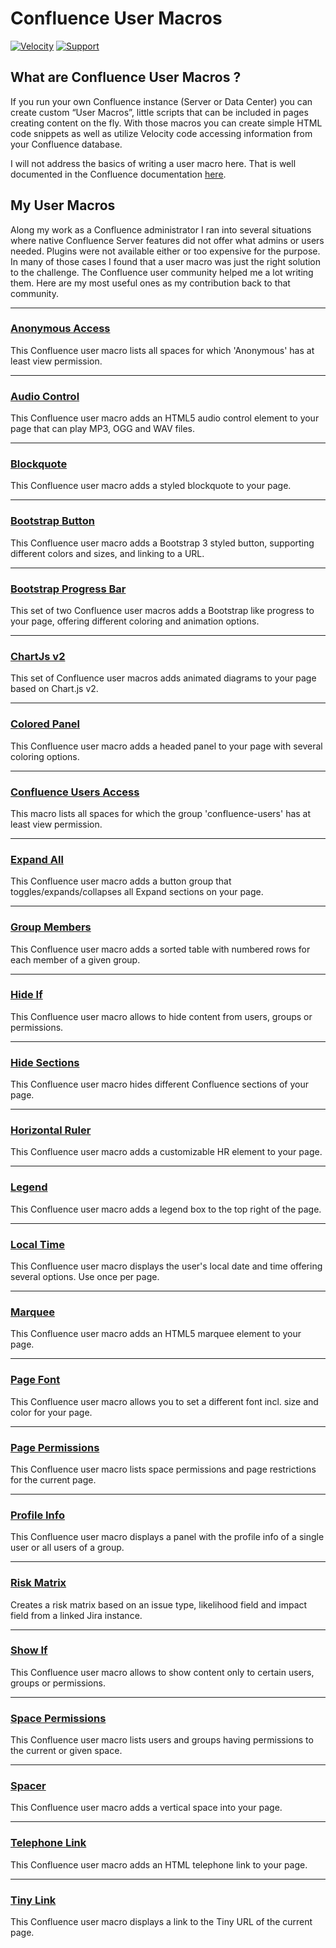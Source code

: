 # Confluence User Macros

[![Velocity](https://img.shields.io/badge/Language-Velocity-informational.svg)](https://velocity.apache.org/)
[![Support](https://img.shields.io/badge/Supported-yes-009900.svg)](https://github.com/glewe/confluence-user-macros/issues)

## What are Confluence User Macros ?

If you run your own Confluence instance (Server or Data Center) you can create custom “User Macros”, little scripts 
that can be included in pages creating content on the fly. With those macros you can create simple HTML code snippets 
as well as utilize Velocity code accessing information from your Confluence database.

I will not address the basics of writing a user macro here. That is well documented in the Confluence documentation 
[here](https://confluence.atlassian.com/doc/writing-user-macros-4485.html).

## My User Macros

Along my work as a Confluence administrator I ran into several situations where native Confluence Server features did 
not offer what admins or users needed. Plugins were not available either or too expensive for the purpose. In many of 
those cases I found that a user macro was just the right solution to the challenge. The Confluence user community 
helped me a lot writing them. Here are my most useful ones as my contribution back to that community.

---

### [Anonymous Access](/src/anonymous-access)
<img src="https://github.com/glewe/confluence-user-macros/raw/master/src/anonymous-access/kgpg-32.png?raw=true" align="left" alt=""/>
This Confluence user macro lists all spaces for which 'Anonymous' has at least view permission.

---

### [Audio Control](/src/audio-control)
<img src="https://github.com/glewe/confluence-user-macros/raw/master/src/audio-control/arts-32.png?raw=true" align="left" alt=""/>
This Confluence user macro adds an HTML5 audio control element to your page that can play MP3, OGG and WAV files.

---

### [Blockquote](/src/blockquote)
<img src="https://github.com/glewe/confluence-user-macros/raw/master/src/blockquote/info-32.png?raw=true" align="left" alt=""/>
This Confluence user macro adds a styled blockquote to your page.

---

### [Bootstrap Button](/src/bootstrap-button)
<img src="https://github.com/glewe/confluence-user-macros/raw/master/src/bootstrap-button/bootstrap-32.png?raw=true" align="left" alt=""/>
This Confluence user macro adds a Bootstrap 3 styled button, supporting different colors and sizes, and linking to a URL.

---

### [Bootstrap Progress Bar](/src/bootstrap-progress-bar)
<img src="https://github.com/glewe/confluence-user-macros/raw/master/src/bootstrap-progress-bar/bootstrap-32.png?raw=true" align="left" alt=""/>
This set of two Confluence user macros adds a Bootstrap like progress to your page, offering different coloring and animation options.

---

### [ChartJs v2](/src/chartjsv2)
<img src="https://github.com/glewe/confluence-user-macros/raw/master/src/chartjsv2/kchart-32.png?raw=true" align="left" alt=""/>
This set of Confluence user macros adds animated diagrams to your page based on Chart.js v2.

---

### [Colored Panel](/src/colored-panel)
<img src="https://github.com/glewe/confluence-user-macros/raw/master/src/colored-panel/window_list-32.png?raw=true" align="left" alt=""/>
This Confluence user macro adds a headed panel to your page with several coloring options.

---

### [Confluence Users Access](/src/confluence-users-access)
<img src="https://github.com/glewe/confluence-user-macros/raw/master/src/confluence-users-access/kgpg-32.png?raw=true" align="left" alt=""/>
This macro lists all spaces for which the group 'confluence-users' has at least view permission.

---

### [Expand All](/src/expand-all)
<img src="https://github.com/glewe/confluence-user-macros/raw/master/src/expand-all/folder_orange_open-32.png?raw=true" align="left" alt=""/>
This Confluence user macro adds a button group that toggles/expands/collapses all Expand sections on your page.

---

### [Group Members](/src/group-members)
<img src="https://github.com/glewe/confluence-user-macros/raw/master/src/group-members/kdmconfig-32.png?raw=true" align="left" alt=""/>
This Confluence user macro adds a sorted table with numbered rows for each member of a given group.

---

### [Hide If](/src/hide-if)
<img src="https://github.com/glewe/confluence-user-macros/raw/master/src/hide-if/hideif-32.png?raw=true" align="left" alt=""/>
This Confluence user macro allows to hide content from users, groups or permissions.

---

### [Hide Sections](/src/hide-sections)
<img src="https://github.com/glewe/confluence-user-macros/raw/master/src/hide-sections/file_locked-32.png?raw=true" align="left" alt=""/>
This Confluence user macro hides different Confluence sections of your page.

---

### [Horizontal Ruler](/src/horizontal-ruler)
<img src="https://github.com/glewe/confluence-user-macros/raw/master/src/horizontal-ruler/kruler-32.png?raw=true" align="left" alt=""/>
This Confluence user macro adds a customizable HR element to your page.

---

### [Legend](/src/legend)
<img src="https://github.com/glewe/confluence-user-macros/raw/master/src/legend/template_source-32.png?raw=true" align="left" alt=""/>
This Confluence user macro adds a legend box to the top right of the page.

---

### [Local Time](/src/local-time)
<img src="https://github.com/glewe/confluence-user-macros/raw/master/src/local-time/clock-32.png?raw=true" align="left" alt=""/>
This Confluence user macro displays the user's local date and time offering several options. Use once per page.

---

### [Marquee](/src/marquee)
<img src="https://github.com/glewe/confluence-user-macros/raw/master/src/marquee/knewsticker-32.png?raw=true" align="left" alt=""/>
This Confluence user macro adds an HTML5 marquee element to your page.

---

### [Page Font](/src/page-font)
<img src="https://github.com/glewe/confluence-user-macros/raw/master/src/page-font/font-32.png?raw=true" align="left" alt=""/>
This Confluence user macro allows you to set a different font incl. size and color for your page.

---

### [Page Permissions](/src/page-permissions)
<img src="https://github.com/glewe/confluence-user-macros/raw/master/src/page-permissions/kgpg-32.png?raw=true" align="left" alt=""/>
This Confluence user macro lists space permissions and page restrictions for the current page.

---

### [Profile Info](/src/profile-info)
<img src="https://github.com/glewe/confluence-user-macros/raw/master/src/profile-info/vcard-32.png?raw=true" align="left" alt=""/>
This Confluence user macro displays a panel with the profile info of a single user or all users of a group.

---

### [Risk Matrix](/src/risk-matrix)
<img src="https://github.com/glewe/confluence-user-macros/raw/master/src/risk-matrix/risk-matrix-icon-32.png?raw=true" align="left" alt=""/>
Creates a risk matrix based on an issue type, likelihood field and impact field from a linked Jira instance.

---

### [Show If](/src/show-if)
<img src="https://github.com/glewe/confluence-user-macros/raw/master/src/show-if/showif-32.png?raw=true" align="left" alt=""/>
This Confluence user macro allows to show content only to certain users, groups or permissions.


---

### [Space Permissions](/src/space-permissions)
<img src="https://github.com/glewe/confluence-user-macros/raw/master/src/space-permissions/kgpg-32.png?raw=true" align="left" alt=""/>
This Confluence user macro lists users and groups having permissions to the current or given space.

---

### [Spacer](/src/spacer)
<img src="https://github.com/glewe/confluence-user-macros/raw/master/src/spacer/kget_list-32.png?raw=true" align="left" alt=""/>
This Confluence user macro adds a vertical space into your page.

---

### [Telephone Link](/src/telephone-link)
<img src="https://github.com/glewe/confluence-user-macros/raw/master/src/telephone-link/chat-32.png?raw=true" align="left" alt=""/>
This Confluence user macro adds an HTML telephone link to your page.

---

### [Tiny Link](/src/tinylink)
<img src="https://github.com/glewe/confluence-user-macros/raw/master/src/tinylink/browser-32.png?raw=true" align="left" alt=""/>
This Confluence user macro displays a link to the Tiny URL of the current page.

